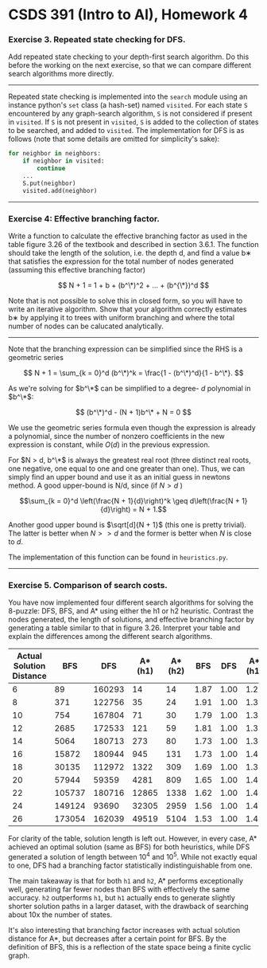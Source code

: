 # CSDS 391 (Intro to AI), Homework 4

### Exercise 3. Repeated state checking for DFS. 
Add repeated state checking to your depth-first search algorithm. Do this before the working on the next exercise, so that we can compare different search algorithms
more directly.

---


Repeated state checking is implemented into the `search` module using an instance python's `set` class (a hash-set) named `visited`. For each state `S` encountered by any graph-search algorithm, `S` is not considered if present in `visited`. If `S` is not present in `visited`, `S` is added to the collection of states to be searched, and added to `visited`. The implementation for DFS is as follows (note that some details are omitted for simplicity's sake):

```python
for neighbor in neighbors:
    if neighbor in visited:
        continue
    ...
    S.put(neighbor)
    visited.add(neighbor)
```

---

### Exercise 4: Effective branching factor. 
Write a function to calculate the effective branching factor as used in the table figure 3.26 of the textbook and described in section 3.6.1. The function should take the length of the solution, i.e. the depth d, and find a value b∗ that satisfies the expression for the total number of nodes generated (assuming this effective branching factor)

$$
N + 1 = 1 + b + (b^\*)^2 + ... + (b^{\*})^d
$$

Note that is not possible to solve this in closed form, so you will have to write an iterative algorithm. Show that your algorithm correctly estimates b∗ by applying it to trees with uniform branching and where the total number of nodes can be calucated analytically.

---

Note that the branching expression can be simplified since the RHS is a geometric series

$$
N + 1 = \sum_{k = 0}^d (b^\*)^k = \frac{1 - (b^\*)^d}{1 - b^\*}.
$$

As we're solving for $b^\*$ can be simplified to a degree- $d$ polynomial in $b^\*$:

$$
(b^\*)^d - (N + 1)b^\* + N = 0
$$

We use the geometric series formula even though the expression is already a polynomial, since the number of nonzero coefficients in the new expression is constant, while $O(d)$ in the previous expression.

For $N > d, b^\*$ is always the greatest real root (three distinct real roots, one negative, one equal to one and one greater than one). Thus, we can  simply find an upper bound and use it as an initial guess in newtons method. A good upper-bound is N/d, since (if $N > d$ )

$$\sum_{k = 0}^d \left(\frac{N + 1}{d}\right)^k \geq d\left(\frac{N + 1}{d}\right) = N + 1.$$

Another good upper bound is $\sqrt[d]{N + 1}$ (this one is pretty trivial). The latter is better when $N >> d$ and the former is better when $N$ is close to $d.$ 

The implementation of this function can be found in `heuristics.py`.


---


### Exercise 5. Comparison of search costs.
You have now implemented four different search algorithms for solving the 8-puzzle: DFS, BFS, and A* using either the h1 or h2 heuristic. Contrast the nodes generated, the length of solutions, and effective branching factor by generating a table similar to that in figure 3.26. Interpret your table and explain the differences among the different search algorithms.


| Actual Solution Distance | BFS | DFS | A*(h1) | A*(h2) | BFS | DFS | A*(h1) | A*(h2) |
| --- | --- | --- | --- | --- | --- | --- | --- | --- |
| 6  | 89  | 160293 | 14 | 14 | 1.87 | 1.00 | 1.25 | 1.25 |
| 8  | 371 | 122756 | 35 | 24 | 1.91 | 1.00 | 1.33 | 1.24 |
| 10 | 754 | 167804 | 71 | 30 | 1.79 | 1.00 | 1.34 | 1.19 |
| 12 | 2685 | 172533 | 121 | 59 | 1.81 | 1.00 | 1.33 | 1.23 |
| 14 | 5064 | 180713 | 273 | 80 | 1.73 | 1.00 | 1.36 | 1.21 |
| 16 | 15872 | 180944 | 945 | 131 | 1.73 | 1.00 | 1.42 | 1.22 |
| 18 | 30135 | 112972 | 1322 | 309 | 1.69 | 1.00 | 1.39 | 1.26 |
| 20 | 57944 | 59359 | 4281 | 809 | 1.65 | 1.00 | 1.43 | 1.30 |
| 22 | 105737 | 180716 | 12865 | 1338 | 1.62 | 1.00 | 1.46 | 1.30 |
| 24 | 149124 | 93690 | 32305 | 2959 | 1.56 | 1.00 | 1.47 | 1.31 |
| 26 | 173054 | 162039 | 49519 | 5104 | 1.53 | 1.00 | 1.45 | 1.31 |

For clarity of the table, solution length is left out. However, in every case, A* achieved an optimal solution (same as BFS) for both heuristics, while DFS generated a solution of length between $10^4$ and $10^5$. While not exactly equal to one, DFS had a branching factor statistically indistinguishable from one.

The main takeaway is that for both `h1` and `h2`, A* performs exceptionally well, generating far fewer nodes than BFS with effectively the same accuracy. `h2` outperforms `h1`, but `h1` actually ends to generate slightly shorter solution paths in a larger dataset, with the drawback of searching about 10x the number of states.

It's also interesting that branching factor increases with actual solution distance for A*, but decreases after a certain point for BFS. By the definition of BFS, this is a reflection of the state space being a finite cyclic graph.

